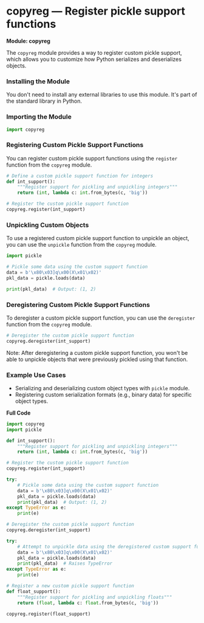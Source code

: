 # copyreg — Register pickle support functions

**Module: copyreg**

The `copyreg` module provides a way to register custom pickle support, which allows you to customize how Python serializes and deserializes objects.

### Installing the Module
You don't need to install any external libraries to use this module. It's part of the standard library in Python.

### Importing the Module

```python
import copyreg
```

### Registering Custom Pickle Support Functions

You can register custom pickle support functions using the `register` function from the `copyreg` module.

```python
# Define a custom pickle support function for integers
def int_support():
    """Register support for pickling and unpickling integers"""
    return (int, lambda c: int.from_bytes(c, 'big'))

# Register the custom pickle support function
copyreg.register(int_support)
```

### Unpickling Custom Objects

To use a registered custom pickle support function to unpickle an object, you can use the `unpickle` function from the `copyreg` module.

```python
import pickle

# Pickle some data using the custom support function
data = b'\x80\x03]q\x00(X\x01\x02)'
pkl_data = pickle.loads(data)

print(pkl_data)  # Output: (1, 2)
```

### Deregistering Custom Pickle Support Functions

To deregister a custom pickle support function, you can use the `deregister` function from the `copyreg` module.

```python
# Deregister the custom pickle support function
copyreg.deregister(int_support)
```

Note: After deregistering a custom pickle support function, you won't be able to unpickle objects that were previously pickled using that function.

### Example Use Cases

*   Serializing and deserializing custom object types with `pickle` module.
*   Registering custom serialization formats (e.g., binary data) for specific object types.

**Full Code**

```python
import copyreg
import pickle

def int_support():
    """Register support for pickling and unpickling integers"""
    return (int, lambda c: int.from_bytes(c, 'big'))

# Register the custom pickle support function
copyreg.register(int_support)

try:
    # Pickle some data using the custom support function
    data = b'\x80\x03]q\x00(X\x01\x02)'
    pkl_data = pickle.loads(data)
    print(pkl_data)  # Output: (1, 2)
except TypeError as e:
    print(e)

# Deregister the custom pickle support function
copyreg.deregister(int_support)

try:
    # Attempt to unpickle data using the deregistered custom support function
    data = b'\x80\x03]q\x00(X\x01\x02)'
    pkl_data = pickle.loads(data)
    print(pkl_data)  # Raises TypeError
except TypeError as e:
    print(e)

# Register a new custom pickle support function
def float_support():
    """Register support for pickling and unpickling floats"""
    return (float, lambda c: float.from_bytes(c, 'big'))

copyreg.register(float_support)
```
